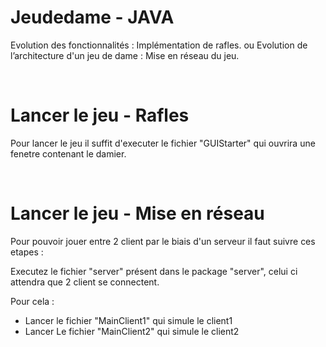 # Jeudedame - JAVA

Evolution des fonctionnalités : Implémentation de rafles.
ou
Evolution de l’architecture d'un jeu de dame : Mise en réseau du jeu.

<br>

# Lancer le jeu - Rafles

Pour lancer le jeu il suffit d'executer le fichier "GUIStarter" qui ouvrira une fenetre contenant le damier.

<br>

# Lancer le jeu - Mise en réseau

Pour pouvoir jouer entre 2 client par le biais d'un serveur il faut suivre ces etapes :

Executez le fichier "server" présent dans le package "server", celui ci attendra que 2 client se connectent.

Pour cela :
- Lancer le fichier "MainClient1" qui simule le client1
- Lancer Le fichier "MainClient2" qui simule le client2
